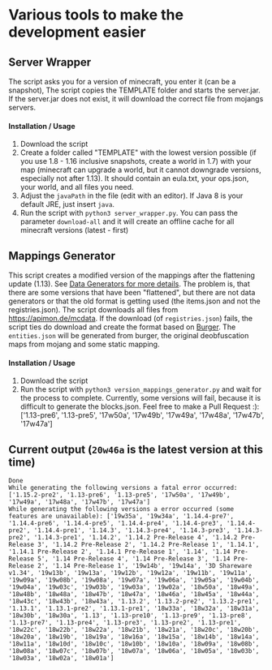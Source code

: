 # Various tools to make the development easier

## Server Wrapper
The script asks you for a version of minecraft, you enter it (can be a snapshot), The script copies the TEMPLATE folder and starts the server.jar. If the server.jar does not exist, it will download the correct file from mojangs servers.
#### Installation / Usage
1. Download the script
2. Create a folder called "TEMPLATE" with the lowest version possible (if you use 1.8 - 1.16 inclusive snapshots, create a world in 1.7) with your map (minecraft can upgrade a world, but it cannot downgrade versions, especially not after 1.13). It should contain an eula.txt, your ops.json, your world, and all files you need.
3. Adjust the `javaPath` in the file (edit with an editor). If Java 8 is your default JRE, just insert `java`.
4. Run the script with `python3 server_wrapper.py`. You can pass the parameter `download-all` and it will create an offline cache for all minecraft versions (latest - first)

## Mappings Generator
This script creates a modified version of the mappings after the flattening update (1.13). See [Data Generators for more details](https://wiki.vg/Data_Generators).
The problem is, that there are some versions that have been "flattened", but there are not data generators or that the old format is getting used (the items.json and not the registries.json).
The script downloads all files from https://apimon.de/mcdata. If the download (of `registries.json`) fails, the script ties do download and create the format based on [Burger](https://pokechu22.github.io/Burger/).
The `entities.json` will be generated from burger, the original deobfuscation maps from mojang and some static mapping.
#### Installation / Usage
1. Download the script
2. Run the script with `python3 version_mappings_generator.py` and wait for the process to complete. Currently, some versions will fail, because it is difficult to generate the blocks.json. Feel free to make a Pull Request :): ['1.13-pre6', '1.13-pre5', '17w50a', '17w49b', '17w49a', '17w48a', '17w47b', '17w47a']


## Current output (`20w46a` is the latest version at this time)
```
Done
While generating the following versions a fatal error occurred: ['1.15.2-pre2', '1.13-pre6', '1.13-pre5', '17w50a', '17w49b', '17w49a', '17w48a', '17w47b', '17w47a']
While generating the following versions a error occurred (some features are unavailable): ['19w35a', '19w34a', '1.14.4-pre7', '1.14.4-pre6', '1.14.4-pre5', '1.14.4-pre4', '1.14.4-pre3', '1.14.4-pre2', '1.14.4-pre1', '1.14.3', '1.14.3-pre4', '1.14.3-pre3', '1.14.3-pre2', '1.14.3-pre1', '1.14.2', '1.14.2 Pre-Release 4', '1.14.2 Pre-Release 3', '1.14.2 Pre-Release 2', '1.14.2 Pre-Release 1', '1.14.1', '1.14.1 Pre-Release 2', '1.14.1 Pre-Release 1', '1.14', '1.14 Pre-Release 5', '1.14 Pre-Release 4', '1.14 Pre-Release 3', '1.14 Pre-Release 2', '1.14 Pre-Release 1', '19w14b', '19w14a', '3D Shareware v1.34', '19w13b', '19w13a', '19w12b', '19w12a', '19w11b', '19w11a', '19w09a', '19w08b', '19w08a', '19w07a', '19w06a', '19w05a', '19w04b', '19w04a', '19w03c', '19w03b', '19w03a', '19w02a', '18w50a', '18w49a', '18w48b', '18w48a', '18w47b', '18w47a', '18w46a', '18w45a', '18w44a', '18w43c', '18w43b', '18w43a', '1.13.2', '1.13.2-pre2', '1.13.2-pre1', '1.13.1', '1.13.1-pre2', '1.13.1-pre1', '18w33a', '18w32a', '18w31a', '18w30b', '18w30a', '1.13', '1.13-pre10', '1.13-pre9', '1.13-pre8', '1.13-pre7', '1.13-pre4', '1.13-pre3', '1.13-pre2', '1.13-pre1', '18w22c', '18w22b', '18w22a', '18w21b', '18w21a', '18w20c', '18w20b', '18w20a', '18w19b', '18w19a', '18w16a', '18w15a', '18w14b', '18w14a', '18w11a', '18w10d', '18w10c', '18w10b', '18w10a', '18w09a', '18w08b', '18w08a', '18w07c', '18w07b', '18w07a', '18w06a', '18w05a', '18w03b', '18w03a', '18w02a', '18w01a']

```

